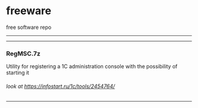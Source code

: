 # freeware
free software repo

---
---

### RegMSC.7z
Utility for registering a 1C administration console with the possibility of starting it
###### look at https://infostart.ru/1c/tools/2454764/

---
